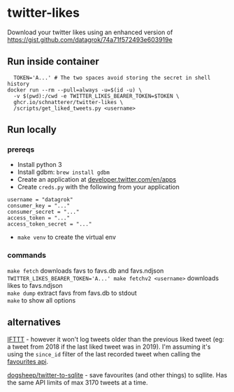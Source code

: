 # twitter-likes

Download your twitter likes using an enhanced version of https://gist.github.com/datagrok/74a71f572493e603919e

## Run inside container

```shell
  TOKEN='A...' # The two spaces avoid storing the secret in shell history
docker run --rm --pull=always -u=$(id -u) \
  -v $(pwd):/cwd -e TWITTER_LIKES_BEARER_TOKEN=$TOKEN \
  ghcr.io/schnatterer/twitter-likes \
  /scripts/get_liked_tweets.py <username>
```

## Run locally
### prereqs

- Install python 3
- Install gdbm: `brew install gdbm`
- Create an application at [developer.twitter.com/en/apps](https://developer.twitter.com/en/apps)
- Create `creds.py` with the following from your application

```
username = "datagrok"
consumer_key = "..."
consumer_secret = "..."
access_token = "..."
access_token_secret = "..."
```

- `make venv` to create the virtual env

### commands

`make fetch` downloads favs to favs.db and favs.ndjson  
`TWITTER_LIKES_BEARER_TOKEN='A...' make fetchv2 <username>` downloads likes to favs.ndjson  
`make dump` extract favs from favs.db to stdout  
`make` to show all options

## alternatives

[IFTTT](https://ifttt.com/applets/113241p-save-the-tweets-you-like-on-twitter-to-a-google-spreadsheet) - however it won't log tweets older than the previous liked tweet (eg: a tweet from 2018 if the last liked tweet was in 2019). I'm assuming it's using the `since_id` filter of the last recorded tweet when calling the [favourites api](https://developer.twitter.com/en/docs/tweets/post-and-engage/api-reference/get-favorites-list).

[dogsheep/twitter-to-sqlite](https://github.com/dogsheep/twitter-to-sqlite) - save favourites (and other things) to sqllite. Has the same API limits of max 3170 tweets at a time.
